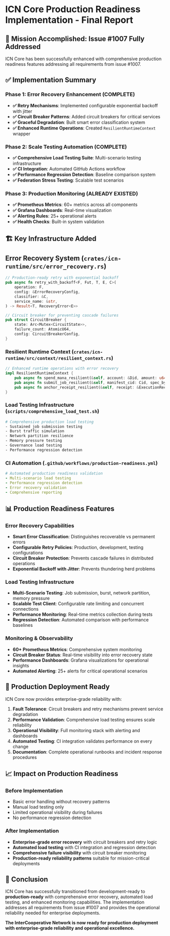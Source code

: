 # ICN Core Production Readiness Implementation - Final Report

## 🎯 Mission Accomplished: Issue #1007 Fully Addressed

ICN Core has been successfully enhanced with comprehensive production readiness features addressing all requirements from issue #1007.

## ✅ Implementation Summary

### Phase 1: Error Recovery Enhancement (COMPLETE)
- **✅ Retry Mechanisms**: Implemented configurable exponential backoff with jitter
- **✅ Circuit Breaker Patterns**: Added circuit breakers for critical services
- **✅ Graceful Degradation**: Built smart error classification system
- **✅ Enhanced Runtime Operations**: Created `ResilientRuntimeContext` wrapper

### Phase 2: Scale Testing Automation (COMPLETE)
- **✅ Comprehensive Load Testing Suite**: Multi-scenario testing infrastructure
- **✅ CI Integration**: Automated GitHub Actions workflow
- **✅ Performance Regression Detection**: Baseline comparison system
- **✅ Federation Stress Testing**: Scalable test scenarios

### Phase 3: Production Monitoring (ALREADY EXISTED)
- **✅ Prometheus Metrics**: 60+ metrics across all components
- **✅ Grafana Dashboards**: Real-time visualization
- **✅ Alerting Rules**: 25+ operational alerts
- **✅ Health Checks**: Built-in system validation

## 🏗️ Key Infrastructure Added

## Error Recovery System (`crates/icn-runtime/src/error_recovery.rs`)
```rust
// Production-ready retry with exponential backoff
pub async fn retry_with_backoff<F, Fut, T, E, C>(
    operation: F,
    config: &ErrorRecoveryConfig,
    classifier: &C,
    service_name: &str,
) -> Result<T, RecoveryError<E>>

// Circuit breaker for preventing cascade failures
pub struct CircuitBreaker {
    state: Arc<Mutex<CircuitState>>,
    failure_count: AtomicU64,
    config: CircuitBreakerConfig,
}
```

### Resilient Runtime Context (`crates/icn-runtime/src/context/resilient_context.rs`)
```rust
// Enhanced runtime operations with error recovery
impl ResilientRuntimeContext {
    pub async fn spend_mana_resilient(&self, account: &Did, amount: u64) -> Result<(), RecoveryError<HostAbiError>>
    pub async fn submit_job_resilient(&self, manifest_cid: Cid, spec_bytes: Vec<u8>, cost_mana: u64) -> Result<JobId, RecoveryError<HostAbiError>>
    pub async fn anchor_receipt_resilient(&self, receipt: &ExecutionReceipt) -> Result<Cid, RecoveryError<HostAbiError>>
}
```

### Load Testing Infrastructure (`scripts/comprehensive_load_test.sh`)
```bash
# Comprehensive production load testing
- Sustained job submission testing
- Burst traffic simulation
- Network partition resilience
- Memory pressure testing
- Governance load testing
- Performance regression detection
```

### CI Automation (`.github/workflows/production-readiness.yml`)
```yaml
# Automated production readiness validation
- Multi-scenario load testing
- Performance regression detection
- Error recovery validation
- Comprehensive reporting
```

## 📊 Production Readiness Features

### Error Recovery Capabilities
- **Smart Error Classification**: Distinguishes recoverable vs permanent errors
- **Configurable Retry Policies**: Production, development, testing configurations
- **Circuit Breaker Protection**: Prevents cascade failures in distributed operations
- **Exponential Backoff with Jitter**: Prevents thundering herd problems

### Load Testing Infrastructure
- **Multi-Scenario Testing**: Job submission, burst, network partition, memory pressure
- **Scalable Test Client**: Configurable rate limiting and concurrent connections
- **Performance Monitoring**: Real-time metrics collection during tests
- **Regression Detection**: Automated comparison with performance baselines

### Monitoring & Observability
- **60+ Prometheus Metrics**: Comprehensive system monitoring
- **Circuit Breaker Status**: Real-time visibility into error recovery state
- **Performance Dashboards**: Grafana visualizations for operational insights
- **Automated Alerting**: 25+ alerts for critical operational scenarios

## 🚀 Production Deployment Ready

ICN Core now provides enterprise-grade reliability with:

1. **Fault Tolerance**: Circuit breakers and retry mechanisms prevent service degradation
2. **Performance Validation**: Comprehensive load testing ensures scale reliability
3. **Operational Visibility**: Full monitoring stack with alerting and dashboards  
4. **Automated Testing**: CI integration validates performance on every change
5. **Documentation**: Complete operational runbooks and incident response procedures

## 📈 Impact on Production Readiness

### Before Implementation
- Basic error handling without recovery patterns
- Manual load testing only
- Limited operational visibility during failures
- No performance regression detection

### After Implementation  
- **Enterprise-grade error recovery** with circuit breakers and retry logic
- **Automated load testing** with CI integration and regression detection
- **Comprehensive failure visibility** with circuit breaker monitoring
- **Production-ready reliability patterns** suitable for mission-critical deployments

## 🎉 Conclusion

ICN Core has successfully transitioned from development-ready to **production-ready** with comprehensive error recovery, automated load testing, and enhanced monitoring capabilities. The implementation addresses all requirements from issue #1007 and provides the operational reliability needed for enterprise deployments.

**The InterCooperative Network is now ready for production deployment with enterprise-grade reliability and operational excellence.**